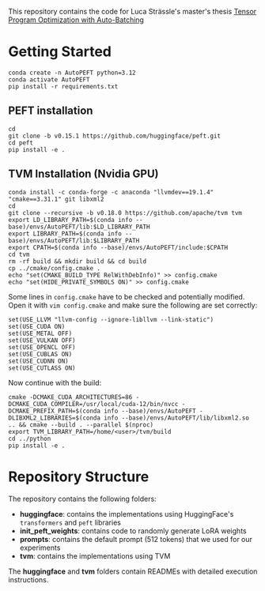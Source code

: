This repository contains the code for Luca Strässle's master's thesis [Tensor Program Optimization with Auto-Batching](https://www.research-collection.ethz.ch/handle/20.500.11850/730387)

# Getting Started
```
conda create -n AutoPEFT python=3.12
conda activate AutoPEFT
pip install -r requirements.txt
```

## PEFT installation
```
cd
git clone -b v0.15.1 https://github.com/huggingface/peft.git
cd peft
pip install -e .
```

## TVM Installation (Nvidia GPU)
```
conda install -c conda-forge -c anaconda "llvmdev==19.1.4" "cmake==3.31.1" git libxml2
cd
git clone --recursive -b v0.18.0 https://github.com/apache/tvm tvm
export LD_LIBRARY_PATH=$(conda info --base)/envs/AutoPEFT/lib:$LD_LIBRARY_PATH
export LIBRARY_PATH=$(conda info --base)/envs/AutoPEFT/lib:$LIBRARY_PATH
export CPATH=$(conda info --base)/envs/AutoPEFT/include:$CPATH
cd tvm
rm -rf build && mkdir build && cd build
cp ../cmake/config.cmake .
echo "set(CMAKE_BUILD_TYPE RelWithDebInfo)" >> config.cmake
echo "set(HIDE_PRIVATE_SYMBOLS ON)" >> config.cmake
```
Some lines in `config.cmake` have to be checked and potentially modified. Open it with `vim config.cmake` and make sure the following are set correctly:
```
set(USE_LLVM "llvm-config --ignore-libllvm --link-static")
set(USE_CUDA ON)
set(USE_METAL OFF)
set(USE_VULKAN OFF)
set(USE_OPENCL OFF)
set(USE_CUBLAS ON)
set(USE_CUDNN ON)
set(USE_CUTLASS ON)
```
Now continue with the build:
```
cmake -DCMAKE_CUDA_ARCHITECTURES=86 -DCMAKE_CUDA_COMPILER=/usr/local/cuda-12/bin/nvcc -DCMAKE_PREFIX_PATH=$(conda info --base)/envs/AutoPEFT -DLIBXML2_LIBRARIES=$(conda info --base)/envs/AutoPEFT/lib/libxml2.so .. && cmake --build . --parallel $(nproc)
export TVM_LIBRARY_PATH=/home/<user>/tvm/build
cd ../python
pip install -e .
```

# Repository Structure
The repository contains the following folders:
- **huggingface**: contains the implementations using HuggingFace's `transformers` and `peft` libraries
- **init_peft_weights**: contains code to randomly generate LoRA weights
- **prompts**: contains the default prompt (512 tokens) that we used for our experiments
- **tvm**: contains the implementations using TVM

The **huggingface** and **tvm** folders contain READMEs with detailed execution instructions.
